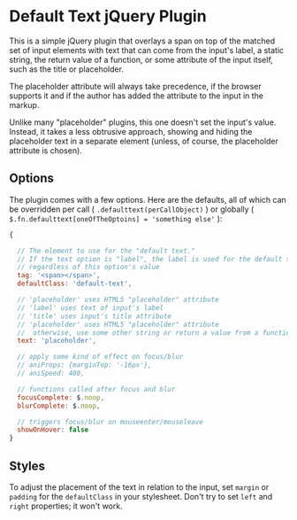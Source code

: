 # Default Text jQuery Plugin

This is a simple jQuery plugin that overlays a span on top of the matched set of input elements with text that can come from the input's label, a static string, the return value of a function, or some attribute of the input itself, such as the title or placeholder.

The placeholder attribute will always take precedence, if the browser supports it and if the author has added the attribute to the input in the markup.

Unlike many "placeholder" plugins, this one doesn't set the input's value. Instead, it takes a less obtrusive approach, showing and hiding the placeholder text in a separate element (unless, of course, the placeholder attribute is chosen).

## Options

The plugin comes with a few options. Here are the defaults, all of which can be overridden per call ( `.defaulttext(perCallObject)` ) or globally ( `$.fn.defaulttext[oneOfTheOptoins] = 'something else'` ):

```javascript
{

  // The element to use for the "default text." 
  // If the text option is "label", the label is used for the default text,
  // regardless of this option's value
  tag: '<span></span>',
  defaultClass: 'default-text',

  // 'placeholder' uses HTML5 "placeholder" attribute
  // 'label' uses text of input's label
  // 'title' uses input's title attribute
  // 'placeholder' uses HTML5 "placeholder" attribute
  //  otherwise, use some other string or return a value from a function
  text: 'placeholder',

  // apply some kind of effect on focus/blur
  // aniProps: {marginTop: '-16px'},
  // aniSpeed: 400,

  // functions called after focus and blur
  focusComplete: $.noop,
  blurComplete: $.noop,

  // triggers focus/blur on mouseenter/mouseleave
  showOnHover: false
}
```
## Styles

To adjust the placement of the text in relation to the input, set `margin` or `padding` for the `defaultClass` in your stylesheet. Don't try to set `left` and `right` properties; it won't work.
